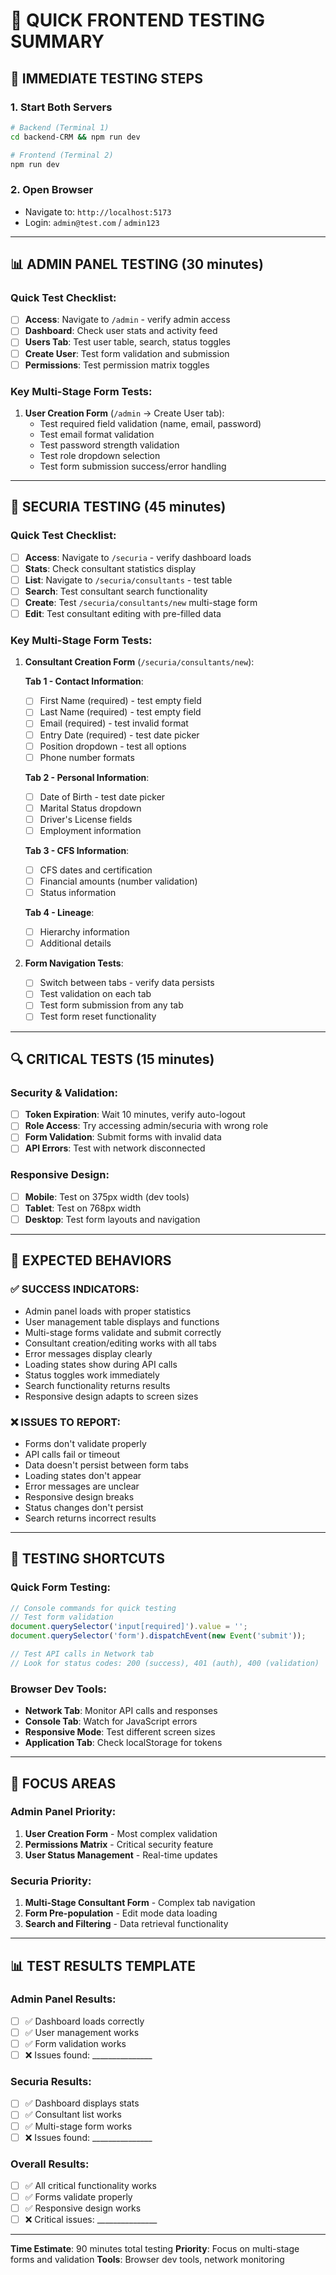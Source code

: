 # 🎯 QUICK FRONTEND TESTING SUMMARY

## 🚀 IMMEDIATE TESTING STEPS

### 1. Start Both Servers
```bash
# Backend (Terminal 1)
cd backend-CRM && npm run dev

# Frontend (Terminal 2) 
npm run dev
```

### 2. Open Browser
- Navigate to: `http://localhost:5173`
- Login: `admin@test.com` / `admin123`

---

## 📊 ADMIN PANEL TESTING (30 minutes)

### Quick Test Checklist:
- [ ] **Access**: Navigate to `/admin` - verify admin access
- [ ] **Dashboard**: Check user stats and activity feed
- [ ] **Users Tab**: Test user table, search, status toggles
- [ ] **Create User**: Test form validation and submission
- [ ] **Permissions**: Test permission matrix toggles

### Key Multi-Stage Form Tests:
1. **User Creation Form** (`/admin` → Create User tab):
   - Test required field validation (name, email, password)
   - Test email format validation
   - Test password strength validation
   - Test role dropdown selection
   - Test form submission success/error handling

---

## 🏢 SECURIA TESTING (45 minutes)

### Quick Test Checklist:
- [ ] **Access**: Navigate to `/securia` - verify dashboard loads
- [ ] **Stats**: Check consultant statistics display
- [ ] **List**: Navigate to `/securia/consultants` - test table
- [ ] **Search**: Test consultant search functionality
- [ ] **Create**: Test `/securia/consultants/new` multi-stage form
- [ ] **Edit**: Test consultant editing with pre-filled data

### Key Multi-Stage Form Tests:
1. **Consultant Creation Form** (`/securia/consultants/new`):

   **Tab 1 - Contact Information**:
   - [ ] First Name (required) - test empty field
   - [ ] Last Name (required) - test empty field  
   - [ ] Email (required) - test invalid format
   - [ ] Entry Date (required) - test date picker
   - [ ] Position dropdown - test all options
   - [ ] Phone number formats

   **Tab 2 - Personal Information**:
   - [ ] Date of Birth - test date picker
   - [ ] Marital Status dropdown
   - [ ] Driver's License fields
   - [ ] Employment information

   **Tab 3 - CFS Information**:
   - [ ] CFS dates and certification
   - [ ] Financial amounts (number validation)
   - [ ] Status information

   **Tab 4 - Lineage**:
   - [ ] Hierarchy information
   - [ ] Additional details

2. **Form Navigation Tests**:
   - [ ] Switch between tabs - verify data persists
   - [ ] Test validation on each tab
   - [ ] Test form submission from any tab
   - [ ] Test form reset functionality

---

## 🔍 CRITICAL TESTS (15 minutes)

### Security & Validation:
- [ ] **Token Expiration**: Wait 10 minutes, verify auto-logout
- [ ] **Role Access**: Try accessing admin/securia with wrong role
- [ ] **Form Validation**: Submit forms with invalid data
- [ ] **API Errors**: Test with network disconnected

### Responsive Design:
- [ ] **Mobile**: Test on 375px width (dev tools)
- [ ] **Tablet**: Test on 768px width
- [ ] **Desktop**: Test form layouts and navigation

---

## 🚨 EXPECTED BEHAVIORS

### ✅ SUCCESS INDICATORS:
- Admin panel loads with proper statistics
- User management table displays and functions
- Multi-stage forms validate and submit correctly
- Consultant creation/editing works with all tabs
- Error messages display clearly
- Loading states show during API calls
- Status toggles work immediately
- Search functionality returns results
- Responsive design adapts to screen sizes

### ❌ ISSUES TO REPORT:
- Forms don't validate properly
- API calls fail or timeout
- Data doesn't persist between form tabs
- Loading states don't appear
- Error messages are unclear
- Responsive design breaks
- Status changes don't persist
- Search returns incorrect results

---

## 📝 TESTING SHORTCUTS

### Quick Form Testing:
```javascript
// Console commands for quick testing
// Test form validation
document.querySelector('input[required]').value = '';
document.querySelector('form').dispatchEvent(new Event('submit'));

// Test API calls in Network tab
// Look for status codes: 200 (success), 401 (auth), 400 (validation)
```

### Browser Dev Tools:
- **Network Tab**: Monitor API calls and responses
- **Console Tab**: Watch for JavaScript errors
- **Responsive Mode**: Test different screen sizes
- **Application Tab**: Check localStorage for tokens

---

## 🎯 FOCUS AREAS

### Admin Panel Priority:
1. **User Creation Form** - Most complex validation
2. **Permissions Matrix** - Critical security feature
3. **User Status Management** - Real-time updates

### Securia Priority:
1. **Multi-Stage Consultant Form** - Complex tab navigation
2. **Form Pre-population** - Edit mode data loading
3. **Search and Filtering** - Data retrieval functionality

---

## 📊 TEST RESULTS TEMPLATE

### Admin Panel Results:
- [ ] ✅ Dashboard loads correctly
- [ ] ✅ User management works
- [ ] ✅ Form validation works
- [ ] ❌ Issues found: _______________

### Securia Results:
- [ ] ✅ Dashboard displays stats
- [ ] ✅ Consultant list works
- [ ] ✅ Multi-stage form works
- [ ] ❌ Issues found: _______________

### Overall Results:
- [ ] ✅ All critical functionality works
- [ ] ✅ Forms validate properly
- [ ] ✅ Responsive design works
- [ ] ❌ Critical issues: _______________

---

**Time Estimate**: 90 minutes total testing
**Priority**: Focus on multi-stage forms and validation
**Tools**: Browser dev tools, network monitoring
